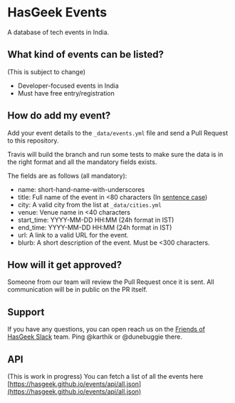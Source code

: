 # HasGeek Events

A database of tech events in India.


## What kind of events can be listed?
(This is subject to change)

* Developer-focused events in India
* Must have free entry/registration


## How do add my event?
Add your event details to the `_data/events.yml` file and send a Pull Request to this repository.

Travis will build the branch and run some tests to make sure the data is in the right format and all the mandatory fields exists.

The fields are as follows (all mandatory):


* name: short-hand-name-with-underscores
* title: Full name of the event in <80 characters (In [sentence case](https://www.thoughtco.com/sentence-case-titles-1691944))
* city:  A valid city from the list at `_data/cities.yml`
* venue: Venue name in <40 characters
* start_time: YYYY-MM-DD HH:MM (24h format in IST)
* end_time: YYYY-MM-DD HH:MM (24h format in IST)
* url: A link to a valid URL for the event.
* blurb: A short description of the event. Must be <300 characters.


## How will it get approved?
Someone from our team will review the Pull Request once it is sent. All communication will be in public on the PR itself.

## Support
If you have any questions, you can open reach us on the [Friends of HasGeek Slack](https://friends.hasgeek.com) team. Ping @karthik or @dunebuggie there.


## API
(This is work in progress)
You can fetch a list of all the events here [https://hasgeek.github.io/events/api/all.json](https://hasgeek.github.io/events/api/all.json)

